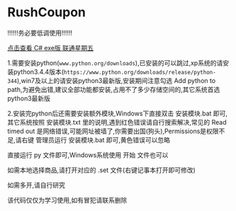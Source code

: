 # RushCoupon

!!!!!!务必要低调使用!!!!!!

[点击查看 C# exe版 联通星期五](https://github.com/pujie1216/CSharp-Unifri)

1.需要安装python(`www.python.org/downloads`),已安装的可以跳过,xp系统的请安装python3.4.4版本(`https://www.python.org/downloads/release/python-344`),win7及以上的请安装python3最新版,安装期间注意勾选 Add python to path,为避免出错,建议全部功能都安装,占用不了多少存储空间的,其它系统首选python3最新版

2.安装完python后还需要安装额外模块,Windows下直接双击 安装模块.bat 即可,其它系统按照 安装模块.txt 里的说明,遇到红色错误请自行搜索解决,常见的 Read timed out 是网络错误,可能网址被墙了,你需要出国(狗头),Permissions是权限不足,请右键 管理员运行 安装模块.bat 即可,黄色错误可以忽略

直接运行 py 文件即可,Windows系统使用 开始 文件也可以

如需本地选择商品,请打开对应的 .set 文件(右键记事本打开即可修改)

如需多开,请自行研究

该代码仅仅为学习使用,如有冒犯请联系删除
